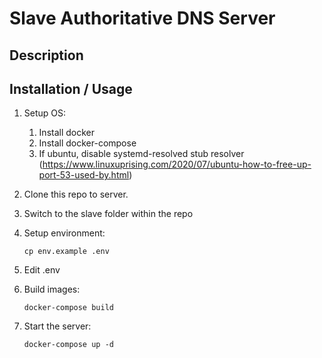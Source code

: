 # Slave Authoritative DNS Server

## Description

## Installation / Usage

1. Setup OS:
   1. Install docker
   2. Install docker-compose
   3. If ubuntu, disable systemd-resolved stub resolver (https://www.linuxuprising.com/2020/07/ubuntu-how-to-free-up-port-53-used-by.html)
2. Clone this repo to server.
3. Switch to the slave folder within the repo
4. Setup environment:
   ```
   cp env.example .env
   ```
5. Edit .env
   
6. Build images:
   ```
   docker-compose build
   ```
7. Start the server:
   ```
   docker-compose up -d
   ```
